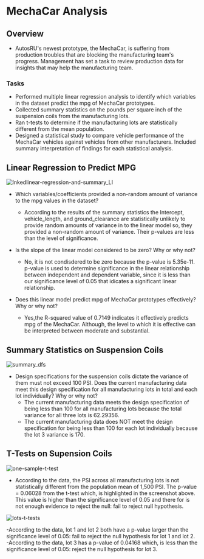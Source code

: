 # MechaCar Analysis

## Overview
- AutosRU's newest prototype, the MechaCar, is suffering from production troubles that are blocking the manufacturing team's progress. Management has set a task to review production data for insights that may help the manufacturing team.

### Tasks
  - Performed multiple linear regression analysis to identify which variables in the dataset predict the mpg of MechaCar prototypes.
  - Collected summary statistics on the pounds per square inch of the suspension coils from the manufacturing lots.
  - Ran t-tests to determine if the manufacturing lots are statistically different from the mean population.
  - Designed a statistical study to compare vehicle performance of the MechaCar vehicles against vehicles from other manufacturers. Included summary interpretation of findings for each statistical analysis.


## Linear Regression to Predict MPG

![Inkedlinear-regression-and-summary_LI](https://user-images.githubusercontent.com/78178900/122695958-7be2d780-d207-11eb-9d1e-f14d5d7eec65.jpg)

- Which variables/coefficients provided a non-random amount of variance to the mpg values in the dataset?
  - According to the results of the summary statistics the Intercept, vehicle_length, and ground_clearance are statistically unlikely to provide random amounts of variance in to the linear model so, they provided a non-random amount of variance. Their p-values are less than the level of significance.

- Is the slope of the linear model considered to be zero? Why or why not?
  - No, it is not condisdered to be zero because the p-value is 5.35e-11. p-value is used to determine significance in the linear relationship between independent and dependent variable, since it is less than our significance level of 0.05 that idicates a significant linear relationship.

- Does this linear model predict mpg of MechaCar prototypes effectively? Why or why not?
  - Yes,the R-squared value of 0.7149 indicates it effectively predicts mpg of the MechaCar. Although, the level to which it is effective can be interpreted between moderate and substantial.


## Summary Statistics on Suspension Coils

![summary_dfs](https://user-images.githubusercontent.com/78178900/122706268-25809380-d21d-11eb-9fb1-5056b95eee3f.png)

- Design specifications for the suspension coils dictate the variance of them must not exceed 100 PSI. Does the current manufacturing data meet this design specification for all manufacturing lots in total and each lot individually? Why or why not?
  - The current manufacturing data meets the design specification of being less than 100 for all manufacturing lots because the total variance for all three lots is 62.29356.
  - The current manufacturing data does NOT meet the design specification for being less than 100 for each lot individually because the lot 3 variance is 170.


## T-Tests on Supension Coils

![one-sample-t-test](https://user-images.githubusercontent.com/78178900/122708179-2ddacd80-d221-11eb-841d-f6b8cf81375a.png)

- According to the data, the PSI across all manufacturing lots is not statistically different from the population mean of 1,500 PSI. The p-value = 0.06028 from the t-test which, is highlighted in the screenshot above. This value is higher than the significance level of 0.05 and there for is not enough evidence to reject the null: fail to reject null hypothesis.

![lots-t-tests](https://user-images.githubusercontent.com/78178900/122708360-9f1a8080-d221-11eb-904c-44b4380742c7.png)

-According to the data, lot 1 and lot 2 both have a p-value larger than the significance level of 0.05: fail to reject the null hypothesis for lot 1 and lot 2.
-According to the data, lot 3 has a p-value of 0.04168 which, is less than the significance level of 0.05: reject the null hypothesis for lot 3.
